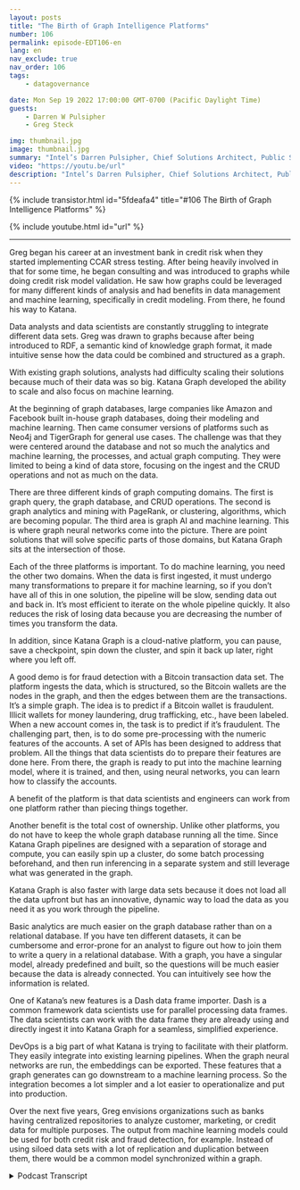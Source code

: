 ```yaml
---
layout: posts
title: "The Birth of Graph Intelligence Platforms"
number: 106
permalink: episode-EDT106-en
lang: en
nav_exclude: true
nav_order: 106
tags:
    - datagovernance

date: Mon Sep 19 2022 17:00:00 GMT-0700 (Pacific Daylight Time)
guests:
    - Darren W Pulsipher
    - Greg Steck

img: thumbnail.jpg
image: thumbnail.jpg
summary: "Intel’s Darren Pulsipher, Chief Solutions Architect, Public Sector and Greg Steck, Senior Director of Industry Solutions, Katana Graph, talk about the benefits of Katana’s graph intelligence platform."
video: "https://youtu.be/url"
description: "Intel’s Darren Pulsipher, Chief Solutions Architect, Public Sector and Greg Steck, Senior Director of Industry Solutions, Katana Graph, talk about the benefits of Katana’s graph intelligence platform."
---
```


<div>
{% include transistor.html id="5fdeafa4" title="#106 The Birth of Graph Intelligence Platforms" %}

{% include youtube.html id="url" %}
</div>

---

Greg began his career at an investment bank in credit risk when they started implementing CCAR stress testing. After being heavily involved in that for some time, he began consulting and was introduced to graphs while doing credit risk model validation. He saw how graphs could be leveraged for many different kinds of analysis and had benefits in data management and machine learning, specifically in credit modeling. From there, he found his way to Katana.

Data analysts and data scientists are constantly struggling to integrate different data sets. Greg was drawn to graphs because after being introduced to RDF, a semantic kind of knowledge graph format, it made intuitive sense how the data could be combined and structured as a graph.

With existing graph solutions, analysts had difficulty scaling their solutions because much of their data was so big. Katana Graph developed the ability to scale and also focus on machine learning.

At the beginning of graph databases, large companies like Amazon and Facebook built in-house graph databases, doing their modeling and machine learning. Then came consumer versions of platforms such as Neo4j and TigerGraph for general use cases. The challenge was that they were centered around the database and not so much the analytics and machine learning, the processes, and actual graph computing. They were limited to being a kind of data store, focusing on the ingest and the CRUD operations and not as much on the data.

There are three different kinds of graph computing domains. The first is graph query, the graph database, and CRUD operations. The second is graph analytics and mining with PageRank, or clustering, algorithms, which are becoming popular. The third area is graph AI and machine learning. This is where graph neural networks come into the picture. There are point solutions that will solve specific parts of those domains, but Katana Graph sits at the intersection of those.

Each of the three platforms is important. To do machine learning, you need the other two domains. When the data is first ingested, it must undergo many transformations to prepare it for machine learning, so if you don’t have all of this in one solution, the pipeline will be slow, sending data out and back in. It’s most efficient to iterate on the whole pipeline quickly. It also reduces the risk of losing data because you are decreasing the number of times you transform the data.

In addition, since Katana Graph is a cloud-native platform, you can pause, save a checkpoint, spin down the cluster, and spin it back up later, right where you left off.

A good demo is for fraud detection with a Bitcoin transaction data set. The platform ingests the data, which is structured, so the Bitcoin wallets are the nodes in the graph, and then the edges between them are the transactions. It’s a simple graph. The idea is to predict if a Bitcoin wallet is fraudulent. Illicit wallets for money laundering, drug trafficking, etc., have been labeled. When a new account comes in, the task is to predict if it’s fraudulent. The challenging part, then, is to do some pre-processing with the numeric features of the accounts. A set of APIs has been designed to address that problem. All the things that data scientists do to prepare their features are done here. From there, the graph is ready to put into the machine learning model, where it is trained, and then, using neural networks, you can learn how to classify the accounts.

A benefit of the platform is that data scientists and engineers can work from one platform rather than piecing things together.

Another benefit is the total cost of ownership. Unlike other platforms, you do not have to keep the whole graph database running all the time. Since Katana Graph pipelines are designed with a separation of storage and compute, you can easily spin up a cluster, do some batch processing beforehand, and then run inferencing in a separate system and still leverage what was generated in the graph.

Katana Graph is also faster with large data sets because it does not load all the data upfront but has an innovative, dynamic way to load the data as you need it as you work through the pipeline.

Basic analytics are much easier on the graph database rather than on a relational database. If you have ten different datasets, it can be cumbersome and error-prone for an analyst to figure out how to join them to write a query in a relational database. With a graph, you have a singular model, already predefined and built, so the questions will be much easier because the data is already connected. You can intuitively see how the information is related.

One of Katana’s new features is a Dash data frame importer. Dash is a common framework data scientists use for parallel processing data frames. The data scientists can work with the data frame they are already using and directly ingest it into Katana Graph for a seamless, simplified experience.

DevOps is a big part of what Katana is trying to facilitate with their platform. They easily integrate into existing learning pipelines. When the graph neural networks are run, the embeddings can be exported. These features that a graph generates can go downstream to a machine learning process. So the integration becomes a lot simpler and a lot easier to operationalize and put into production.

Over the next five years, Greg envisions organizations such as banks having centralized repositories to analyze customer, marketing, or credit data for multiple purposes. The output from machine learning models could be used for both credit risk and fraud detection, for example. Instead of using siloed data sets with a lot of replication and duplication between them, there would be a common model synchronized within a graph. 



<details>
<summary> Podcast Transcript </summary>

<p></p>

</details>
